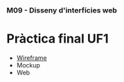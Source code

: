 ### M09 - Disseny d'interfícies web
# Pràctica final UF1
- [Wireframe](https://www.figma.com/design/CRPtr6WPpM0vsl1MIx7bDi/Wireframe-Practica-Final?node-id=0-1&t=CKIE4QUO6JLz0NCp-1)
- Mockup
- Web
